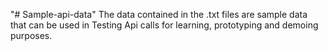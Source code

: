 "# Sample-api-data" 
The data contained in the .txt files are sample data that can be used in Testing Api calls for learning, prototyping and demoing purposes.
